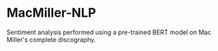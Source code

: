 # MacMiller-NLP
Sentiment analysis performed using a pre-trained BERT model on Mac Miller's complete discography.
